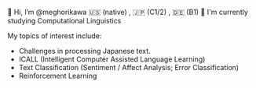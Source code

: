 👋 Hi, I’m @meghorikawa
🇺🇸 (native) , 🇯🇵 (C1/2) , 🇩🇪 (B1)
📗 I'm currently studying Computational Linguistics


My topics of interest include:
   - Challenges in processing Japanese text.
   - ICALL (Intelligent Computer Assisted Language Learning)
   - Text Classification (Sentiment / Affect Analysis; Error Classification)
   - Reinforcement Learning 



<!---
meghorikawa/meghorikawa is a ✨ special ✨ repository because its `README.md` (this file) appears on your GitHub profile.
You can click the Preview link to take a look at your changes.
--->
